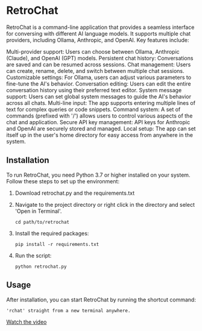 # RetroChat
RetroChat is a command-line application that provides a seamless interface for conversing with different AI language models. It supports multiple chat providers, including Ollama, Anthropic, and OpenAI. Key features include:

Multi-provider support: Users can choose between Ollama, Anthropic (Claude), and OpenAI (GPT) models.
Persistent chat history: Conversations are saved and can be resumed across sessions.
Chat management: Users can create, rename, delete, and switch between multiple chat sessions.
Customizable settings: For Ollama, users can adjust various parameters to fine-tune the AI's behavior.
Conversation editing: Users can edit the entire conversation history using their preferred text editor.
System message support: Users can set global system messages to guide the AI's behavior across all chats.
Multi-line input: The app supports entering multiple lines of text for complex queries or code snippets.
Command system: A set of commands (prefixed with '/') allows users to control various aspects of the chat and application.
Secure API key management: API keys for Anthropic and OpenAI are securely stored and managed.
Local setup: The app can set itself up in the user's home directory for easy access from anywhere in the system.

## Installation

To run RetroChat, you need Python 3.7 or higher installed on your system. Follow these steps to set up the environment:

1. Download retrochat.py and the requirements.txt

2. Navigate to the project directory or right click in the directory and select 'Open in Terminal'.
   ```
   cd path/to/retrochat
   ```

3. Install the required packages:
   ```
   pip install -r requirements.txt
   ```

4. Run the script:
   ```
   python retrochat.py
   ```

## Usage

After installation, you can start RetroChat by running the shortcut command:

```
'rchat' straight from a new terminal anywhere.
```
[Watch the video](https://vimeo.com/981646011)
